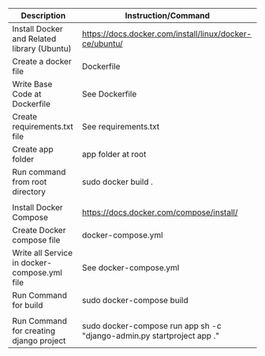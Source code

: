 | Description | Instruction/Command |
| --- | --- |
| Install Docker and Related library (Ubuntu) | https://docs.docker.com/install/linux/docker-ce/ubuntu/ |  
| Create a docker file | Dockerfile |
| Write Base Code at Dockerfile | See Dockerfile |
| Create requirements.txt file | See requirements.txt |
| Create app folder | app folder at root |
| Run command from root directory | sudo docker build . |
| | |
| Install Docker Compose | https://docs.docker.com/compose/install/ |
| Create Docker compose file | docker-compose.yml |
| Write all Service in docker-compose.yml file | See docker-compose.yml |
| Run Command for build  | sudo docker-compose build | 
||
| Run Command for creating django project | sudo docker-compose run app sh -c "django-admin.py startproject app ." |
